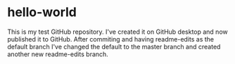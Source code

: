 # hello-world

This is my test GitHub repository. I've created it on GitHub desktop and now published it to GitHub. After commiting and having readme-edits as the default branch I've changed the default to the master branch and created another new readme-edits branch.
